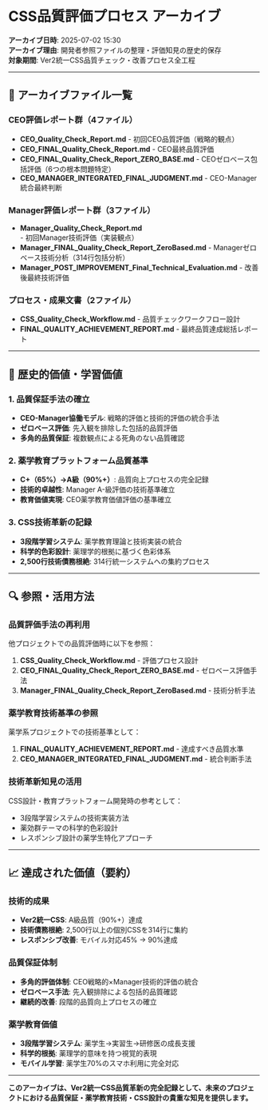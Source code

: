# CSS品質評価プロセス アーカイブ

**アーカイブ日時**: 2025-07-02 15:30  
**アーカイブ理由**: 開発者参照ファイルの整理・評価知見の歴史的保存  
**対象期間**: Ver2統一CSS品質チェック・改善プロセス全工程  

---

## 📂 アーカイブファイル一覧

### CEO評価レポート群（4ファイル）
- **CEO_Quality_Check_Report.md** - 初回CEO品質評価（戦略的観点）
- **CEO_FINAL_Quality_Check_Report.md** - CEO最終品質評価
- **CEO_FINAL_Quality_Check_Report_ZERO_BASE.md** - CEOゼロベース包括評価（6つの根本問題特定）
- **CEO_MANAGER_INTEGRATED_FINAL_JUDGMENT.md** - CEO-Manager統合最終判断

### Manager評価レポート群（3ファイル）  
- **Manager_Quality_Check_Report.md** - 初回Manager技術評価（実装観点）
- **Manager_FINAL_Quality_Check_Report_ZeroBased.md** - Managerゼロベース技術分析（314行包括分析）
- **Manager_POST_IMPROVEMENT_Final_Technical_Evaluation.md** - 改善後最終技術評価

### プロセス・成果文書（2ファイル）
- **CSS_Quality_Check_Workflow.md** - 品質チェックワークフロー設計
- **FINAL_QUALITY_ACHIEVEMENT_REPORT.md** - 最終品質達成総括レポート

---

## 🎯 歴史的価値・学習価値

### 1. 品質保証手法の確立
- **CEO-Manager協働モデル**: 戦略的評価と技術的評価の統合手法
- **ゼロベース評価**: 先入観を排除した包括的品質評価
- **多角的品質保証**: 複数観点による死角のない品質確認

### 2. 薬学教育プラットフォーム品質基準
- **C+（65%）→A級（90%+）**: 品質向上プロセスの完全記録
- **技術的卓越性**: Manager A-級評価の技術基準確立
- **教育価値実現**: CEO薬学教育価値評価の基準確立

### 3. CSS技術革新の記録
- **3段階学習システム**: 薬学教育理論と技術実装の統合
- **科学的色彩設計**: 薬理学的根拠に基づく色彩体系
- **2,500行技術債務根絶**: 314行統一システムへの集約プロセス

---

## 🔍 参照・活用方法

### 品質評価手法の再利用
他プロジェクトでの品質評価時に以下を参照：
1. **CSS_Quality_Check_Workflow.md** - 評価プロセス設計
2. **CEO_FINAL_Quality_Check_Report_ZERO_BASE.md** - ゼロベース評価手法
3. **Manager_FINAL_Quality_Check_Report_ZeroBased.md** - 技術分析手法

### 薬学教育技術基準の参照
薬学系プロジェクトでの技術基準として：
1. **FINAL_QUALITY_ACHIEVEMENT_REPORT.md** - 達成すべき品質水準
2. **CEO_MANAGER_INTEGRATED_FINAL_JUDGMENT.md** - 統合判断手法

### 技術革新知見の活用
CSS設計・教育プラットフォーム開発時の参考として：
- 3段階学習システムの技術実装方法
- 薬効群テーマの科学的色彩設計
- レスポンシブ設計の薬学生特化アプローチ

---

## 📈 達成された価値（要約）

### 技術的成果
- **Ver2統一CSS**: A級品質（90%+）達成
- **技術債務根絶**: 2,500行以上の個別CSSを314行に集約
- **レスポンシブ改善**: モバイル対応45% → 90%達成

### 品質保証体制
- **多角的評価体制**: CEO戦略的×Manager技術的評価の統合
- **ゼロベース手法**: 先入観排除による包括的品質確認
- **継続的改善**: 段階的品質向上プロセスの確立

### 薬学教育価値
- **3段階学習システム**: 薬学生→実習生→研修医の成長支援
- **科学的根拠**: 薬理学的意味を持つ視覚的表現
- **モバイル学習**: 薬学生70%のスマホ利用に完全対応

---

**このアーカイブは、Ver2統一CSS品質革新の完全記録として、未来のプロジェクトにおける品質保証・薬学教育技術・CSS設計の貴重な知見を提供します。**